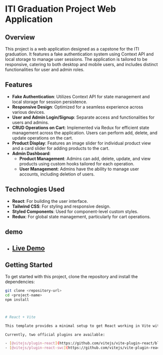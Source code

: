 # ITI Graduation Project Web Application

## Overview
This project is a web application designed as a capstone for the ITI graduation. It features a fake authentication system using Context API and local storage to manage user sessions. The application is tailored to be responsive, catering to both desktop and mobile users, and includes distinct functionalities for user and admin roles.

## Features

- **Fake Authentication**: Utilizes Context API for state management and local storage for session persistence.
- **Responsive Design**: Optimized for a seamless experience across various devices.
- **User and Admin Login/Signup**: Separate access and functionalities for users and admins.
- **CRUD Operations on Cart**: Implemented via Redux for efficient state management across the application. Users can perform add, delete, and update operations on the cart.
- **Product Display**: Features an image slider for individual product view and a card slider for adding products to the cart.
- **Admin Dashboard**:
  - **Product Management**: Admins can add, delete, update, and view products using custom hooks tailored for each operation.
  - **User Management**: Admins have the ability to manage user accounts, including deletion of users.
  
## Technologies Used

- **React**: For building the user interface.
- **Tailwind CSS**: For styling and responsive design.
- **Styled Components**: Used for component-level custom styles.
- **Redux**: For global state management, particularly for cart operations.

## demo
- ## [Live Demo](https://drive.google.com/file/d/1wzNlLTAUUQ0QaiLDGiNLhmB-oFgIXbif/view?usp=sharing)


## Getting Started

To get started with this project, clone the repository and install the dependencies:

```bash
git clone <repository-url>
cd <project-name>
npm install



# React + Vite

This template provides a minimal setup to get React working in Vite with HMR and some ESLint rules.

Currently, two official plugins are available:

- [@vitejs/plugin-react](https://github.com/vitejs/vite-plugin-react/blob/main/packages/plugin-react/README.md) uses [Babel](https://babeljs.io/) for Fast Refresh
- [@vitejs/plugin-react-swc](https://github.com/vitejs/vite-plugin-react-swc) uses [SWC](https://swc.rs/) for Fast Refresh
